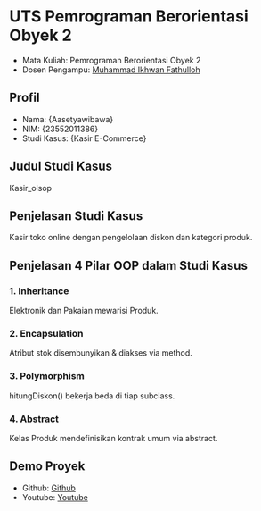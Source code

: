 # UTS Pemrograman Berorientasi Obyek 2
<ul>
  <li>Mata Kuliah: Pemrograman Berorientasi Obyek 2</li>
  <li>Dosen Pengampu: <a href="https://github.com/Muhammad-Ikhwan-Fathulloh">Muhammad Ikhwan Fathulloh</a></li>
</ul>

## Profil
<ul>
  <li>Nama: {Aasetyawibawa}</li>
  <li>NIM: {23552011386}</li>
  <li>Studi Kasus: {Kasir E-Commerce}</li>
</ul>

## Judul Studi Kasus
<p>Kasir_olsop</p>

## Penjelasan Studi Kasus
<p>Kasir toko online dengan pengelolaan diskon dan kategori produk.</p>

## Penjelasan 4 Pilar OOP dalam Studi Kasus

### 1. Inheritance
<p>Elektronik dan Pakaian mewarisi Produk.</p>

### 2. Encapsulation
<p>Atribut stok disembunyikan & diakses via method.</p>

### 3. Polymorphism
<p>hitungDiskon() bekerja beda di tiap subclass.</p>

### 4. Abstract
<p>Kelas Produk mendefinisikan kontrak umum via abstract.</p>

## Demo Proyek
<ul>
  <li>Github: <a href="">Github</a></li>
  <li>Youtube: <a href="">Youtube</a></li>
</ul>
